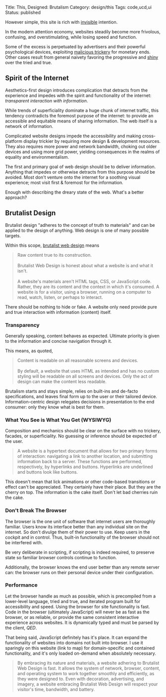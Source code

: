 Title: This, Designed: Brutalism 
Category: design/this
Tags: code,ucd,ui
Status: published

<!-- TODO
 https://gregorygundersen.com/blog/2020/06/21/blog-theme/ 
 https://neustadt.fr/essays/the-small-web/
 https://neustadt.fr/essays/against-a-user-hostile-web/
 -->

However simple, this site is rich with [invisible](https://tannerchristensen.com/blog/2019/1/5/your-best-work-will-be-invisible) intention.

In the modern attention economy, websites steadily become more frivolous, confusing, and overstimulating, while losing speed and function. 

Some of the excess is perpetuated by advertisers and their powerful psychological devices, exploiting [malicious trickery](https://darkpatterns.org) for monetary ends. Other cases result from general naivety favoring the progressive and [shiny](https://blog.codinghorror.com/the-magpie-developer/) over the tried and true. 

## Spirit of the Internet

Aesthetics-first design introduces complication that detracts from the experience and impedes with the spirit and functionality of the internet: _transparent interaction with information_. 

While trends of superficiality dominate a huge chunk of internet traffic, this tendency contradicts the foremost purpose of the internet: to provide an accessible and equitable means of sharing information. The web itself is a network of information. 

Complicated website designs impede the accessibility and making cross-platform display trickier by requiring more design & development resources. They also requires more power and network bandwidth, choking out older devices and using more grid power, yielding consequences in the realms of equality and environmentalism. 

The first and primary goal of web design should be to deliver information. Anything that impedes or otherwise detracts from this purpose should be avoided. Most don't venture onto the internet for a soothing visual experience; most visit first & foremost for the information. 

Enough with describing the dreary state of the web. What's a better approach? 

## Brutalist Design

Brutalist design "adheres to the concept of truth to materials" and can be applied to the design of anything. Web design is one of many possible targets.
 
Within this scope, [brutalist web design](https://brutalist-web.design)  means
 
>  Raw content true to its construction.<br><br>
    Brutalist Web Design is honest about what a website is and what it isn't.<br><br>
    A website's materials aren't HTML tags, CSS, or JavaScript code. Rather, they are its content and the context in which it's consumed. A website is for a visitor, using a browser, running on a computer to read, watch, listen, or perhaps to interact.

There should be nothing to hide or fake. A website only need provide pure and true interaction with information (content) itself.  

### Transparency

Generally speaking, content behaves as expected. Ultimate priority is given to the information and concise navigation through it. 

This means, as quoted, 
> Content is readable on all reasonable screens and devices.<br><br>
  By default, a website that uses HTML as intended and has no custom styling will be readable on all screens and devices. Only the act of design can make the content less readable.

Brutalism starts and stays simple, relies on built-ins and de-facto specifications, and leaves final form up to the user or their tailored device. Information-centric design relegates decisions in presentation to the end consumer: only they know what is best for them. 

### What You See is What You Get (WYSIWYG)

Composition and mechanics should be clear on the surface with no trickery, facades, or superficiality. No guessing or inference should be expected of the user.

> A website is a hypertext document that allows for two primary forms of interaction: navigating a link to another location, and submitting information back to a server. These functions are performed, respectively, by hyperlinks and buttons. Hyperlinks are underlined and buttons look like buttons.

This doesn't mean that  lick animations or other code-based transitions or effect can't be appreciated. They certainly have their place. But they are the cherry on top. The information is the cake itself. Don't let bad cherries ruin the cake. 

### Don't Break The Browser

The browser is the one unit of software that internet users are thoroughly familiar. Users know its interface better than any individual site on the internet. So don't divulge them of their power to use. Keep users in the cockpit and in control. Thus, built-in functionality of the browser should not be interfered with. 

Be very deliberate in scripting, if scripting is indeed required, to preserve state so familiar browser controls continue to function.     

Additionally, the browser knows the end user better than any remote server can: the browser runs on their personal device under their configuration. 

### Performance

Let the browser handle as much as possible, which is precompiled from a lower-level language, tried and true, and iterated program built for accessibility and speed. Using the browser for site functionality is fast.  Code in the browser (ultimately JavaScript) will never be as fast as the browser, or as reliable, or provide the same consistent interactive experience across websites. It is dynamically typed and must be parsed by the client, *QED*.
 
That being said, JavaScript definitely has it's place. It can expand the functionality of websites into domains not built into browser. I use it sparingly on this website (link to map) for domain-specific and contained functionality, and it's only loaded on-demand when absolutely necessary. 

> By embracing its nature and materials, a website adhering to Brutalist Web Design is fast. It allows the system of network, browser, content, and operating system to work together smoothly and efficiently, as they were designed to. Even with decoration, advertising, and imagery, a website embracing Brutalist Web Design will respect your visitor's time, bandwidth, and battery. 

